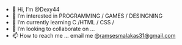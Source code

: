 - 👋 Hi, I’m @Dexy44
- 👀 I’m interested in  PROGRAMMING / GAMES / DESINGNING
- 🌱 I’m currently learning  C /HTML / CSS / 
- 💞️ I’m looking to collaborate on ...
- 📫 How to reach me ... email me @ramsesmalakas31@gmail.com

<!---
Dexy44/Dexy44 is a ✨ special ✨ repository because its `README.md` (this file) appears on your GitHub profile.
You can click the Preview link to take a look at your changes.
--->
